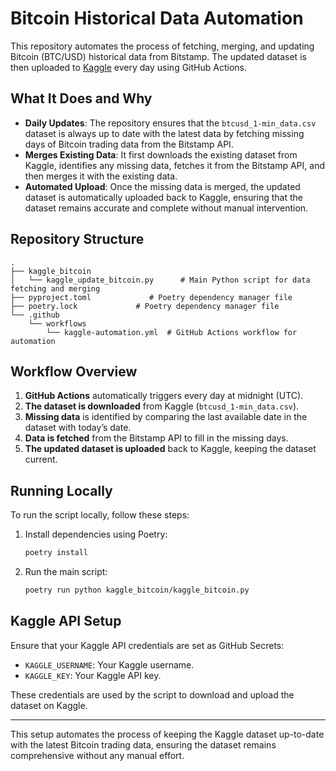 
# Bitcoin Historical Data Automation

This repository automates the process of fetching, merging, and updating Bitcoin (BTC/USD) historical data from Bitstamp. The updated dataset is then uploaded to [Kaggle](https://www.kaggle.com/mczielinski/bitcoin-historical-data) every day using GitHub Actions.

## What It Does and Why

- **Daily Updates**: The repository ensures that the `btcusd_1-min_data.csv` dataset is always up to date with the latest data by fetching missing days of Bitcoin trading data from the Bitstamp API.
- **Merges Existing Data**: It first downloads the existing dataset from Kaggle, identifies any missing data, fetches it from the Bitstamp API, and then merges it with the existing data.
- **Automated Upload**: Once the missing data is merged, the updated dataset is automatically uploaded back to Kaggle, ensuring that the dataset remains accurate and complete without manual intervention.

## Repository Structure

```
.
├── kaggle_bitcoin
│   └── kaggle_update_bitcoin.py      # Main Python script for data fetching and merging
├── pyproject.toml             # Poetry dependency manager file
├── poetry.lock             # Poetry dependency manager file
└── .github
    └── workflows
        └── kaggle-automation.yml  # GitHub Actions workflow for automation
```

## Workflow Overview

1. **GitHub Actions** automatically triggers every day at midnight (UTC).
2. **The dataset is downloaded** from Kaggle (`btcusd_1-min_data.csv`).
3. **Missing data** is identified by comparing the last available date in the dataset with today’s date.
4. **Data is fetched** from the Bitstamp API to fill in the missing days.
5. **The updated dataset is uploaded** back to Kaggle, keeping the dataset current.

## Running Locally

To run the script locally, follow these steps:

1. Install dependencies using Poetry:
   ```bash
   poetry install
   ```
2. Run the main script:
   ```bash
   poetry run python kaggle_bitcoin/kaggle_bitcoin.py
   ```

## Kaggle API Setup

Ensure that your Kaggle API credentials are set as GitHub Secrets:
- `KAGGLE_USERNAME`: Your Kaggle username.
- `KAGGLE_KEY`: Your Kaggle API key.

These credentials are used by the script to download and upload the dataset on Kaggle.

---

This setup automates the process of keeping the Kaggle dataset up-to-date with the latest Bitcoin trading data, ensuring the dataset remains comprehensive without any manual effort.
